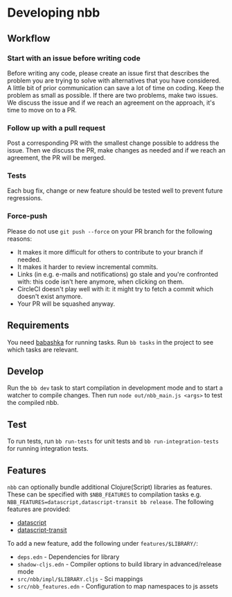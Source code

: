 # Developing nbb

## Workflow

### Start with an issue before writing code

Before writing any code, please create an issue first that describes the problem
you are trying to solve with alternatives that you have considered. A little bit
of prior communication can save a lot of time on coding. Keep the problem as
small as possible. If there are two problems, make two issues. We discuss the
issue and if we reach an agreement on the approach, it's time to move on to a
PR.

### Follow up with a pull request

Post a corresponding PR with the smallest change possible to address the
issue. Then we discuss the PR, make changes as needed and if we reach an
agreement, the PR will be merged.

### Tests

Each bug fix, change or new feature should be tested well to prevent future
regressions.

### Force-push

Please do not use `git push --force` on your PR branch for the following
reasons:

- It makes it more difficult for others to contribute to your branch if needed.
- It makes it harder to review incremental commits.
- Links (in e.g. e-mails and notifications) go stale and you're confronted with:
  this code isn't here anymore, when clicking on them.
- CircleCI doesn't play well with it: it might try to fetch a commit which
  doesn't exist anymore.
- Your PR will be squashed anyway.

## Requirements

You need [babashka](https://babashka.org) for running tasks. Run `bb tasks` in
the project to see which tasks are relevant.

## Develop

Run the `bb dev` task to start compilation in development mode and to start a watcher to compile changes.
Then run `node out/nbb_main.js <args>` to test the compiled nbb.

## Test

To run tests, run `bb run-tests` for unit tests and `bb run-integration-tests` for running integration tests.

## Features

`nbb` can optionally bundle additional Clojure(Script) libraries as features. These can be specified with `$NBB_FEATURES` to compilation tasks e.g. `NBB_FEATURES=datascript,datascript-transit bb release`. The following features are provided:

* [datascript](https://github.com/tonsky/datascript)
* [datascript-transit](https://github.com/tonsky/datascript-transit)

To add a new feature, add the following under `features/$LIBRARY/`:
- `deps.edn` - Dependencies for library
- `shadow-cljs.edn` - Compiler options to build library in advanced/release mode
- `src/nbb/impl/$LIBRARY.cljs` - Sci mappings
- `src/nbb_features.edn` - Configuration to map namespaces to js assets
